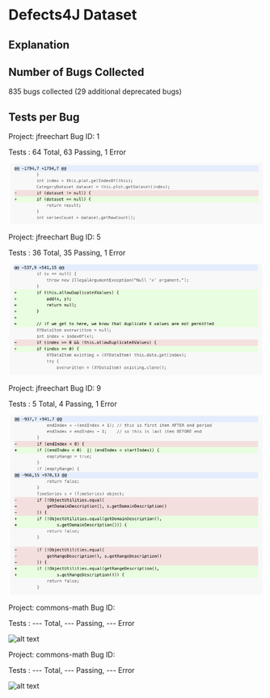 # Defects4J Dataset

## Explanation

## Number of Bugs Collected

835 bugs collected (29 additional deprecated bugs)

## Tests per Bug

Project: jfreechart
Bug ID: 1

Tests : 64 Total, 63 Passing, 1 Error

![alt text](https://github.com/ShreyaChaudhary1211/CS527-Project/blob/main/images/Defects4J-1.png)


Project: jfreechart
Bug ID: 5

Tests : 36 Total, 35 Passing, 1 Error

![alt text](https://github.com/ShreyaChaudhary1211/CS527-Project/blob/main/images/Defects4J-5.png)


Project: jfreechart
Bug ID: 9

Tests : 5 Total, 4 Passing, 1 Error

![alt text](https://github.com/ShreyaChaudhary1211/CS527-Project/blob/main/images/Defects4J-9.png)



Project: commons-math
Bug ID: 

Tests : --- Total, --- Passing, --- Error

![alt text](https://github.com/ShreyaChaudhary1211/CS527-Project/blob/main/images/Defects4J-X.png)




Project: commons-math
Bug ID: 

Tests : --- Total, --- Passing, --- Error

![alt text](https://github.com/ShreyaChaudhary1211/CS527-Project/blob/main/images/Defects4J-X.png)
